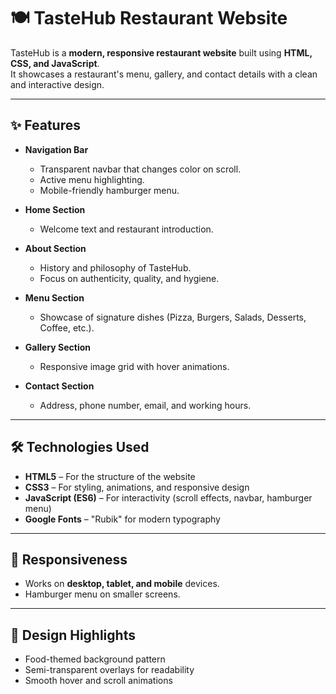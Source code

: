 # 🍽️ TasteHub Restaurant Website

TasteHub is a **modern, responsive restaurant website** built using **HTML, CSS, and JavaScript**.  
It showcases a restaurant's menu, gallery, and contact details with a clean and interactive design.  

---

## ✨ Features

- **Navigation Bar**
  - Transparent navbar that changes color on scroll.
  - Active menu highlighting.
  - Mobile-friendly hamburger menu.

- **Home Section**
  - Welcome text and restaurant introduction.

- **About Section**
  - History and philosophy of TasteHub.
  - Focus on authenticity, quality, and hygiene.

- **Menu Section**
  - Showcase of signature dishes (Pizza, Burgers, Salads, Desserts, Coffee, etc.).

- **Gallery Section**
  - Responsive image grid with hover animations.

- **Contact Section**
  - Address, phone number, email, and working hours.

---

## 🛠️ Technologies Used

- **HTML5** – For the structure of the website  
- **CSS3** – For styling, animations, and responsive design  
- **JavaScript (ES6)** – For interactivity (scroll effects, navbar, hamburger menu)  
- **Google Fonts** – "Rubik" for modern typography  

---

## 📱 Responsiveness

- Works on **desktop, tablet, and mobile** devices.  
- Hamburger menu on smaller screens.  

---

## 🎨 Design Highlights

- Food-themed background pattern  
- Semi-transparent overlays for readability  
- Smooth hover and scroll animations  

